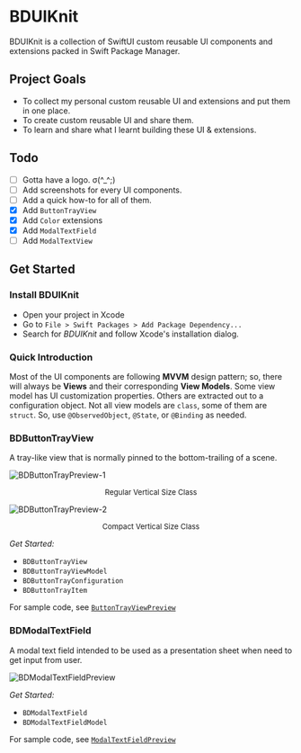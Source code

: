 # BDUIKnit

BDUIKnit is a collection of SwiftUI custom reusable UI components and extensions packed in Swift Package Manager.

## Project Goals

- To collect my personal custom reusable UI and extensions and put them in one place.
- To create custom reusable UI and share them.
- To learn and share what I learnt building these UI & extensions.

## Todo

- [ ] Gotta have a logo. σ(^_^;)
- [ ] Add screenshots for every UI components.
- [ ] Add a quick how-to for all of them.
- [x] Add `ButtonTrayView`
- [x] Add `Color` extensions
- [x] Add `ModalTextField`
- [ ] Add `ModalTextView`

## Get Started

### Install BDUIKnit

- Open your project in Xcode
- Go to `File > Swift Packages > Add Package Dependency...`
- Search for *BDUIKnit* and follow Xcode's installation dialog.

### Quick Introduction

Most of the UI components are following **MVVM** design pattern; so, there will always be **Views** and their corresponding **View Models**. Some view model has UI customization properties. Others are extracted out to a configuration object. Not all view models are `class`, some of them are `struct`. So, use `@ObservedObject`, `@State`, or `@Binding` as needed.

### BDButtonTrayView

A tray-like view that is normally pinned to the bottom-trailing of a scene.

![BDButtonTrayPreview-1][button-tray-preview]

<p class="image-caption-center">Regular Vertical Size Class</p>

![BDButtonTrayPreview-2][button-tray-preview-horizontal]

<p class="image-caption-center">Compact Vertical Size Class</p>

*Get Started:*

- `BDButtonTrayView`
- `BDButtonTrayViewModel`
- `BDButtonTrayConfiguration`
- `BDButtonTrayItem`

For sample code, see [`ButtonTrayViewPreview`][ButtonTrayViewPreview.swift]

### BDModalTextField

A modal text field intended to be used as a presentation sheet when need to get input from user.

![BDModalTextFieldPreview][modal-text-field-preview]

*Get Started:*

- `BDModalTextField`
- `BDModalTextFieldModel`

For sample code, see [`ModalTextFieldPreview`][ModalTextFieldPreview.swift]

<!-- Preview File Link -->

[ButtonTrayViewPreview.swift]: https://github.com/iDara09/BDUIKnitProject/blob/master/BDUIKnitProject/ButtonTrayViewPreview.swift

[ModalTextFieldPreview.swift]: https://github.com/iDara09/BDUIKnitProject/blob/master/BDUIKnitProject/ModalTextFieldPreview.swift

<!-- Preview Image Link -->

[button-tray-preview]: https://drive.google.com/uc?id=1By9KpfGEFXDeb4pjxoIIE82GEnyDDXWg

[button-tray-preview-horizontal]: https://drive.google.com/uc?id=14He_C4QiDxDA7a4YBwrCeXYBPWdGLDjg

[modal-text-field-preview]: https://drive.google.com/uc?id=1sy3BwKuUSNtIKvuuvGwDPXtsavWRVMfr

<!-- CSS -->

<style>

.image-caption-center {
    text-align: center;
    font-size: small;
}

</style>
